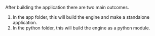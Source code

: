 After building the application there are two main outcomes.
1) In the app folder, this will build the engine and make a standalone application.
2) In the python folder, this will build the engine as a python module.

